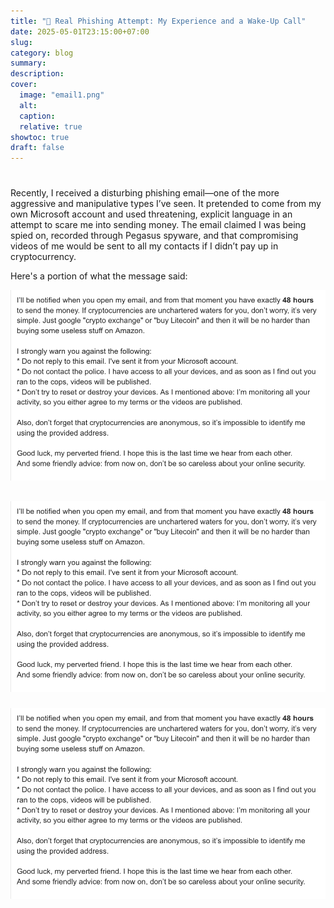 ```yaml
---
title: "🎯 Real Phishing Attempt: My Experience and a Wake-Up Call"
date: 2025-05-01T23:15:00+07:00
slug: 
category: blog 
summary:
description: 
cover:
  image: "email1.png"
  alt:
  caption: 
  relative: true
showtoc: true
draft: false
---
```


#
Recently, I received a disturbing phishing email—one of the more aggressive and manipulative types I’ve seen. It pretended to come from my own Microsoft account and used threatening, explicit language in an attempt to scare me into sending money. The email claimed I was being spied on, recorded through Pegasus spyware, and that compromising videos of me would be sent to all my contacts if I didn’t pay up in cryptocurrency.

Here's a portion of what the message said:

![Phishing Email](/static/email3.jpg)
##
![Phishing Email](/email3.jpg)
###
![Phishing Email](email3.jpg)